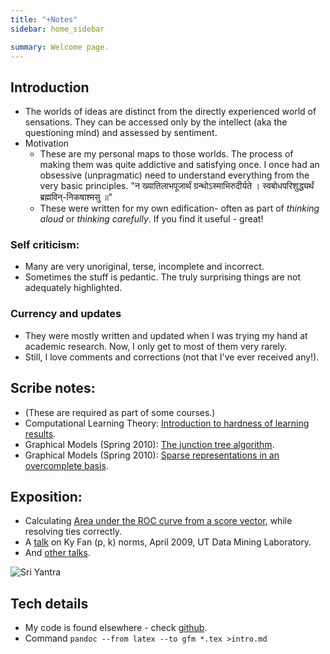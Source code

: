 ```yaml
---
title: "+Notes"
sidebar: home_sidebar

summary: Welcome page.
---
```



## Introduction

- The worlds of ideas are distinct from the directly experienced world of sensations. They can be accessed only by the intellect (aka the questioning mind) and assessed by sentiment.
- Motivation
  - These are my personal maps to those worlds. The process of making them was quite addictive and satisfying once. I once had an obsessive (unpragmatic) need to understand everything from the very basic principles. "न ख्यातिलाभपूजार्थं ग्रन्थोऽस्माभिरुदीर्यते । स्वबोधपरिशुद्ध्यर्थं ब्रह्मविन्-निकषाश्मसु ॥"
  - These were written for my own edification- often as part of _thinking aloud_ or _thinking carefully_. If you find it useful - great!

### Self criticism:
- Many are very unoriginal, terse, incomplete and incorrect.
- Sometimes the stuff is pedantic. The truly surprising things are not adequately highlighted.

### Currency and updates
- They were mostly written and updated when I was trying my hand at academic research. Now, I only get to most of them very rarely.
- Still, I love comments and corrections (not that I've ever received any!).

## Scribe notes:

- (These are required as part of some courses.)
- Computational Learning Theory: [Introduction to hardness of learning results](computing/colt/scribeNotes/scribeNotes.pdf).
- Graphical Models (Spring 2010): [The junction tree algorithm](math/probability/probabilisticModels/graphicalModels/scribeNotes/junctionTrees.pdf).
- Graphical Models (Spring 2010): [Sparse representations in an overcomplete basis](computing/numericalAnalysis/exposition/sparseRepresentations/scribedNotes.pdf).  


## Exposition:

- Calculating [Area under the ROC curve from a score vector](math/probability/statistics/AUCFromScores/AUCFromScores.pdf), while resolving ties correctly.     
- A [talk](math/linAlg/exposition/kyFanNorms/kyFanNorms.pdf) on Ky Fan (p, k) norms, April 2009, UT Data Mining Laboratory.
- And [other talks](https://vishvAsa.github.io/resumeLand/vishvasVasukiCV.pdf).

![Sri Yantra](http://upload.wikimedia.org/wikipedia/commons/f/f0/Meru1.jpg)

## Tech details
- My code is found elsewhere - check [github](https://github.com/vishvAsa).
- Command `pandoc --from latex --to gfm *.tex >intro.md`
